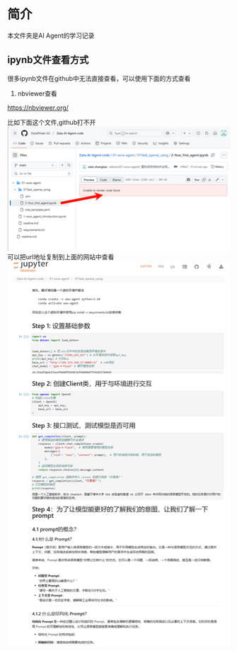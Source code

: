 # 简介
本文件夹是AI Agent的学习记录

## ipynb文件查看方式
很多ipynb文件在github中无法直接查看，可以使用下面的方式查看
1. nbviewer查看

https://nbviewer.org/

比如下面这个文件,github打不开
![alt text](assets/readme/image-1.png)
可以把url地址复制到上面的网站中查看
![alt text](assets/readme/image.png)